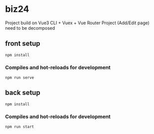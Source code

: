 # biz24

Project build on Vue3 CLI + Vuex + Vue Router
Project (Add/Edit page) need to be decomposed

## front setup
```
npm install
```

### Compiles and hot-reloads for development
```
npm run serve
```

## back setup
```
npm install
```

### Compiles and hot-reloads for development
```
npm run start
```
